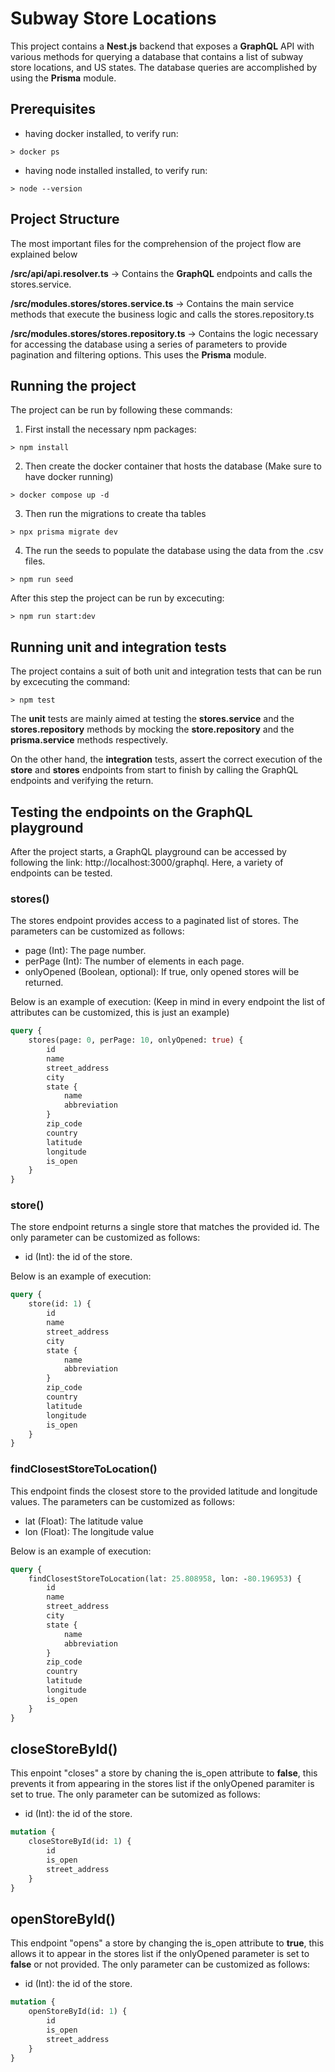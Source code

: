 # Subway Store Locations

This project contains a **Nest.js** backend that exposes a **GraphQL** API with various methods for querying a database that contains a list of subway store locations, and US states. The database queries are accomplished by using the **Prisma** module.

## Prerequisites

-   having docker installed, to verify run:

```
> docker ps
```

-   having node installed installed, to verify run:

```
> node --version
```

## Project Structure

The most important files for the comprehension of the project flow are explained below

**/src/api/api.resolver.ts**
-> Contains the **GraphQL** endpoints and calls the stores.service.

**/src/modules.stores/stores.service.ts**
-> Contains the main service methods that execute the business logic and calls the stores.repository.ts

**/src/modules.stores/stores.repository.ts**
-> Contains the logic necessary for accessing the database using a series of parameters to provide pagination and filtering options. This uses the **Prisma** module.

## Running the project

The project can be run by following these commands:

1. First install the necessary npm packages:

```
> npm install
```

2. Then create the docker container that hosts the database (Make sure to have docker running)

```
> docker compose up -d
```

3. Then run the migrations to create tha tables

```
> npx prisma migrate dev
```

4. The run the seeds to populate the database using the data from the .csv files.

```
> npm run seed
```

After this step the project can be run by excecuting:

```
> npm run start:dev
```

## Running unit and integration tests

The project contains a suit of both unit and integration tests that can be run by excecuting the command:

```
> npm test
```

The **unit** tests are mainly aimed at testing the **stores.service** and the **stores.repository** methods by mocking the **store.repository** and the **prisma.service** methods respectively.

On the other hand, the **integration** tests, assert the correct execution of the **store** and **stores** endpoints from start to finish by calling the GraphQL endpoints and verifying the return.

## Testing the endpoints on the GraphQL playground

After the project starts, a GraphQL playground can be accessed by following the link: http://localhost:3000/graphql. Here, a variety of endpoints can be tested.

### stores()

The stores endpoint provides access to a paginated list of stores. The parameters can be customized as follows:

-   page (Int): The page number.
-   perPage (Int): The number of elements in each page.
-   onlyOpened (Boolean, optional): If true, only opened stores will be returned.

Below is an example of execution:
(Keep in mind in every endpoint the list of attributes can be customized, this is just an example)

```graphql
query {
	stores(page: 0, perPage: 10, onlyOpened: true) {
		id
		name
		street_address
		city
		state {
			name
			abbreviation
		}
		zip_code
		country
		latitude
		longitude
		is_open
	}
}
```

### store()

The store endpoint returns a single store that matches the provided id. The only parameter can be customized as follows:

-   id (Int): the id of the store.

Below is an example of execution:

```graphql
query {
	store(id: 1) {
		id
		name
		street_address
		city
		state {
			name
			abbreviation
		}
		zip_code
		country
		latitude
		longitude
		is_open
	}
}
```

### findClosestStoreToLocation()

This endpoint finds the closest store to the provided latitude and longitude values. The parameters can be customized as follows:

-   lat (Float): The latitude value
-   lon (Float): The longitude value

Below is an example of execution:

```graphql
query {
	findClosestStoreToLocation(lat: 25.808958, lon: -80.196953) {
		id
		name
		street_address
		city
		state {
			name
			abbreviation
		}
		zip_code
		country
		latitude
		longitude
		is_open
	}
}
```

## closeStoreById()

This enpoint "closes" a store by chaning the is_open attribute to **false**, this prevents it from appearing in the stores list if the onlyOpened paramiter is set to true. The only parameter can be sutomized as follows:

-   id (Int): the id of the store.

```graphql
mutation {
	closeStoreById(id: 1) {
		id
		is_open
		street_address
	}
}
```

## openStoreById()

This endpoint "opens" a store by changing the is_open attribute to **true**, this allows it to appear in the stores list if the onlyOpened parameter is set to **false** or not provided. The only parameter can be customized as follows:

-   id (Int): the id of the store.

```graphql
mutation {
	openStoreById(id: 1) {
		id
		is_open
		street_address
	}
}
```
